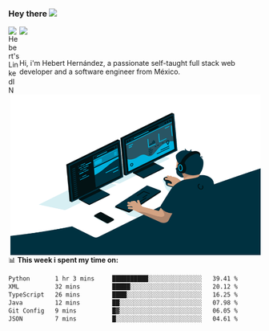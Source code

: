### Hey there <img src="https://media.giphy.com/media/hvRJCLFzcasrR4ia7z/giphy.gif" width="25px">
<a href="https://www.linkedin.com/in/evertcode/" target="_blank">
  <img align="left" alt="Hebert's LinkedIN" width="22px" src="https://raw.githubusercontent.com/peterthehan/peterthehan/master/assets/linkedin.svg" />
</a>

![](https://visitor-badge.glitch.me/badge?page_id=evertcode.evertcode)

<br />

Hi, i'm Hebert Hernández, a passionate self-taught full stack web developer and a software engineer from México.

<img align="right" alt="GIF" src="https://github.com/evertcode/evertcode/blob/master/code.gif?raw=true" width="500" height="320" />

📊 **This week i spent my time on:**

<!--START_SECTION:waka-->

```text
Python       1 hr 3 mins     ██████████░░░░░░░░░░░░░░░   39.41 %
XML          32 mins         █████░░░░░░░░░░░░░░░░░░░░   20.12 %
TypeScript   26 mins         ████░░░░░░░░░░░░░░░░░░░░░   16.25 %
Java         12 mins         ██░░░░░░░░░░░░░░░░░░░░░░░   07.98 %
Git Config   9 mins          █▓░░░░░░░░░░░░░░░░░░░░░░░   06.05 %
JSON         7 mins          █░░░░░░░░░░░░░░░░░░░░░░░░   04.61 %
```

<!--END_SECTION:waka-->

